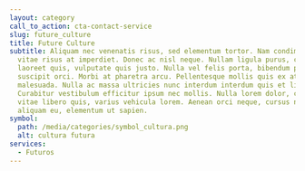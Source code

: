 ```yaml
---
layout: category
call_to_action: cta-contact-service
slug: future_culture
title: Future Culture
subtitle: Aliquam nec venenatis risus, sed elementum tortor. Nam condimentum
  vitae risus at imperdiet. Donec ac nisl neque. Nullam ligula purus, cursus vel
  laoreet quis, vulputate quis justo. Nulla vel felis porta, bibendum purus ut,
  suscipit orci. Morbi at pharetra arcu. Pellentesque mollis quis ex at
  malesuada. Nulla ac massa ultricies nunc interdum interdum quis et libero.
  Curabitur vestibulum efficitur ipsum nec mollis. Nulla lorem dolor, congue
  vitae libero quis, varius vehicula lorem. Aenean orci neque, cursus non
  aliquam eu, elementum ut sapien.
symbol:
  path: /media/categories/symbol_cultura.png
  alt: cultura futura
services:
  - Futuros
---
```

